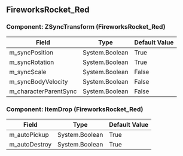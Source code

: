 ## FireworksRocket_Red

### Component: ZSyncTransform (FireworksRocket_Red)

|Field|Type|Default Value|
|-----|----|-------------|
|m_syncPosition|System.Boolean|True|
|m_syncRotation|System.Boolean|True|
|m_syncScale|System.Boolean|False|
|m_syncBodyVelocity|System.Boolean|False|
|m_characterParentSync|System.Boolean|False|

### Component: ItemDrop (FireworksRocket_Red)

|Field|Type|Default Value|
|-----|----|-------------|
|m_autoPickup|System.Boolean|True|
|m_autoDestroy|System.Boolean|True|

